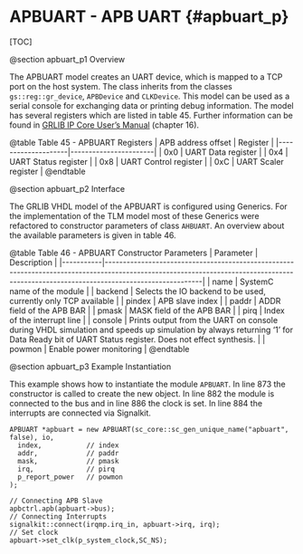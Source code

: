 APBUART - APB UART {#apbuart_p}
=============================
[TOC]

@section apbuart_p1 Overview

The APBUART model creates an UART device, which is mapped to a TCP port on the host system. 
The class inherits from the classes `gs::reg::gr_device`, `APBDevice` and `CLKDevice`. 
This model can be used as a serial console for exchanging data or printing debug information. 
The model has several registers which are listed in table 45. Further information can be found in [GRLIB IP Core User’s Manual](http://gaisler.com/products/grlib/grip.pdf) (chapter 16).

@table Table 45 - APBUART Registers
| APB address offset | Register              |
|--------------------|-----------------------|
| 0x0                | UART Data register    |
| 0x4                | UART Status register  |
| 0x8                | UART Control register |
| 0xC                | UART Scaler register  |
@endtable

@section apbuart_p2 Interface

The GRLIB VHDL model of the APBUART is configured using Generics. 
For the implementation of the TLM model most of these Generics were refactored to constructor parameters of class `AHBUART`. 
An overview about the available parameters is given in table 46.

@table Table 46 - APBUART Constructor Parameters
| Parameter | Description                                                                                                                                                                           |
|-----------|---------------------------------------------------------------------------------------------------------------------------------------------------------------------------------------|
| name      | SystemC name of the module                                                                                                                                                            |
| backend   | Selects the IO backend to be used, currently only TCP available                                                                                                                       |
| pindex    | APB slave index                                                                                                                                                                       |
| paddr     | ADDR field of the APB BAR                                                                                                                                                             |
| pmask     | MASK field of the APB BAR                                                                                                                                                             |
| pirq      | Index of the interrupt line                                                                                                                                                           |
| console   | Prints output from the UART on console during VHDL simulation and speeds up simulation by always returning ‘1’ for Data Ready bit of UART Status register. Does not effect synthesis. |
| powmon    | Enable power monitoring                                                                                                                                                               |
@endtable

@section apbuart_p3 Example Instantiation

This example shows how to instantiate the module `APBUART`. 
In line 873 the constructor is called to create the new object. 
In line 882 the module is connected to the bus and in line 886 the clock is set. 
In line 884 the interrupts are connected via Signalkit. 

~~~{.cpp}
APBUART *apbuart = new APBUART(sc_core::sc_gen_unique_name("apbuart", false), io,
  index,           // index
  addr,            // paddr
  mask,            // pmask
  irq,             // pirq
  p_report_power   // powmon
);

// Connecting APB Slave
apbctrl.apb(apbuart->bus);
// Connecting Interrupts
signalkit::connect(irqmp.irq_in, apbuart->irq, irq);
// Set clock
apbuart->set_clk(p_system_clock,SC_NS);
~~~
